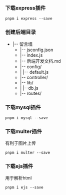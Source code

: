 ### 下载express插件
```
pnpm i express --save
```

### 创建后端目录
* |-- 留言墙
  * |-- jsconfig.json
  * |-- index.js
  * |-- 后端开发文档.md
  * |-- config/
  * |   |-- default.js
  * |-- controller/
  * |-- lib/
  * |   |--db.js
  * |-- routes/

### 下载mysql插件
```
pnpm i mysql --save
```

### 下载multer插件  
有利于图片上传
```
pnpm i multer --save
```

### 下载ejs插件
用于解析html
```
pnpm i ejs --save
```